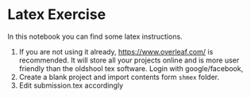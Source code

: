 # Latex Exercise


In this notebook you can find some latex instructions. 


1. If you are not using it already, https://www.overleaf.com/ is recommended. It will store all your projects online and is more user friendly than the oldshool tex software. Login with google/facebook, 
2. Create a blank project and import contents form ```shmex``` folder.
3. Edit submission.tex accordingly

